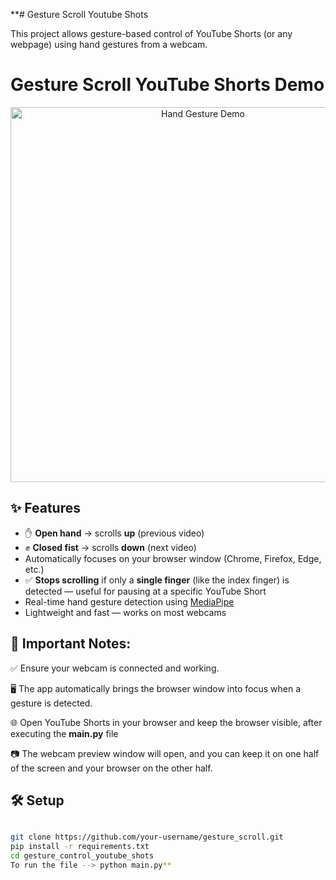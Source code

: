 **# Gesture Scroll Youtube Shots

This project allows gesture-based control of YouTube Shorts (or any webpage) using hand gestures from a webcam.


# Gesture Scroll YouTube Shorts Demo 

<p align="center">
  <img src="demo_video/hand_gesture_demo.gif" width="600" alt="Hand Gesture Demo" />
</p>

## ✨ Features

- ✋ **Open hand** → scrolls **up** (previous video)
- ✊ **Closed fist** → scrolls **down** (next video)
- Automatically focuses on your browser window (Chrome, Firefox, Edge, etc.)
- ✅ **Stops scrolling** if only a **single finger** (like the index finger) is detected — useful for pausing at a specific YouTube Short
- Real-time hand gesture detection using [MediaPipe](https://google.github.io/mediapipe/)
- Lightweight and fast — works on most webcams



## 📌 Important Notes:
✅ Ensure your webcam is connected and working.

🖥️ The app automatically brings the browser window into focus when a gesture is detected.

🌐 Open YouTube Shorts in your browser and keep the browser visible, after executing the **main.py** file 

📷 The webcam preview window will open, and you can keep it on one half of the screen and your browser on the other half.

## 🛠 Setup
```bash

git clone https://github.com/your-username/gesture_scroll.git
pip install -r requirements.txt
cd gesture_control_youtube_shots
To run the file --> python main.py**

